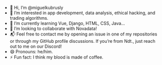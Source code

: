 - 👋 Hi, I’m @miguelkubrusly
- 👀 I’m interested in app development, data analysis, ethical hacking, and trading algorithms.
- 🌱 I’m currently learning Vue, Django, HTML, CSS, Java...
- 💞️ I’m looking to collaborate with Novadata!
- 📬 Feel free to contact me by opening an issue in one of my repositories or through my GitHub profile discussions. If you’re from Ndt., just reach out to me on our Discord!
- 😄 Pronouns: he/him.
- ⚡ Fun fact: I think my blood is made of coffee.

